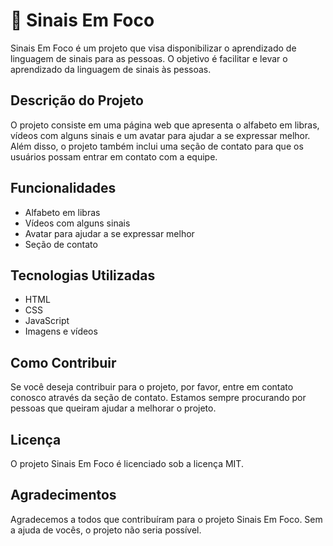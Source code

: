 # 👋 Sinais Em Foco

Sinais Em Foco é um projeto que visa disponibilizar o aprendizado de linguagem de sinais para as pessoas. O objetivo é facilitar e levar o aprendizado da linguagem de sinais às pessoas.

## Descrição do Projeto

O projeto consiste em uma página web que apresenta o alfabeto em libras, vídeos com alguns sinais e um avatar para ajudar a se expressar melhor. Além disso, o projeto também inclui uma seção de contato para que os usuários possam entrar em contato com a equipe.

## Funcionalidades

* Alfabeto em libras
* Vídeos com alguns sinais
* Avatar para ajudar a se expressar melhor
* Seção de contato

## Tecnologias Utilizadas

* HTML
* CSS
* JavaScript
* Imagens e vídeos

## Como Contribuir

Se você deseja contribuir para o projeto, por favor, entre em contato conosco através da seção de contato. Estamos sempre procurando por pessoas que queiram ajudar a melhorar o projeto.

## Licença

O projeto Sinais Em Foco é licenciado sob a licença MIT.

## Agradecimentos

Agradecemos a todos que contribuíram para o projeto Sinais Em Foco. Sem a ajuda de vocês, o projeto não seria possível.
